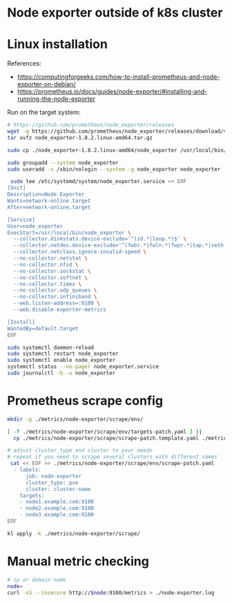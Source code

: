 
# Node exporter outside of k8s cluster

# Linux installation

References:
- https://computingforgeeks.com/how-to-install-prometheus-and-node-exporter-on-debian/
- https://prometheus.io/docs/guides/node-exporter/#installing-and-running-the-node-exporter

Run on the target system:

```bash
# https://github.com/prometheus/node_exporter/releases
wget -q https://github.com/prometheus/node_exporter/releases/download/v1.8.2/node_exporter-1.8.2.linux-amd64.tar.gz
tar xvfz node_exporter-1.8.2.linux-amd64.tar.gz

sudo cp ./node_exporter-1.8.2.linux-amd64/node_exporter /usr/local/bin/

sudo groupadd --system node_exporter
sudo useradd -s /sbin/nologin --system -g node_exporter node_exporter

 sudo tee /etc/systemd/system/node_exporter.service << EOF
[Unit]
Description=Node Exporter
Wants=network-online.target
After=network-online.target

[Service]
User=node_exporter
ExecStart=/usr/local/bin/node_exporter \
  --collector.diskstats.device-exclude='^(zd.*|loop.*)$' \
  --collector.netdev.device-exclude='^(fwbr.*|fwln.*|fwpr.*|tap.*|veth.*)$' \
  --collector.netclass.ignore-invalid-speed \
  --no-collector.netstat \
  --no-collector.nfsd \
  --no-collector.sockstat \
  --no-collector.softnet \
  --no-collector.timex \
  --no-collector.udp_queues \
  --no-collector.infiniband \
  --web.listen-address=:9100 \
  --web.disable-exporter-metrics

[Install]
WantedBy=default.target
EOF

sudo systemctl daemon-reload
sudo systemctl restart node_exporter
sudo systemctl enable node_exporter
systemctl status --no-pager node_exporter.service
sudo journalctl -b -u node_exporter

```

# Prometheus scrape config

```bash
mkdir -p ./metrics/node-exporter/scrape/env/

[ -f ./metrics/node-exporter/scrape/env/targets-patch.yaml ] ||
  cp ./metrics/node-exporter/scrape/scrape-patch.template.yaml ./metrics/node-exporter/scrape/env/scrape-patch.yaml

# adjust cluster_type and cluster to your needs
# repeat if you need to scrape several clusters with different names
 cat << EOF >> ./metrics/node-exporter/scrape/env/scrape-patch.yaml
  - labels:
      job: node-exporter
      cluster_type: pve
      cluster: cluster-name
    targets:
    - node1.example.com:9100
    - node2.example.com:9100
    - node3.example.com:9100
EOF

kl apply -k ./metrics/node-exporter/scrape/

```

# Manual metric checking

```bash
# ip or domain name
node=
curl -sS --insecure http://$node:9100/metrics > ./node-exporter.log
```
